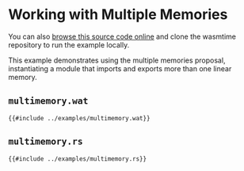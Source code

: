 # Working with Multiple Memories

You can also [browse this source code online][code] and clone the wasmtime
repository to run the example locally.

[code]: https://github.com/bytecodealliance/wasmtime/blob/main/examples/multimemory.rs

This example demonstrates using the multiple memories proposal, instantiating a module that imports and exports more than one linear memory.

## `multimemory.wat`

```wat
{{#include ../examples/multimemory.wat}}
```

## `multimemory.rs`

```rust,ignore
{{#include ../examples/multimemory.rs}}
```
